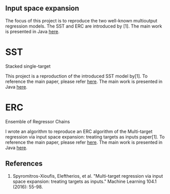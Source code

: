 ## Input space expansion

The focus of this project is to reproduce the two well-known multioutput regression models. The SST and ERC are introduced by [1]. The main work is presented in Java [here](https://github.com/lefman/mulan-extended).


# SST
Stacked single-target

This project is a reproduction of the introduced SST model by[1]. To reference the main paper, please refer [here](https://link.springer.com/article/10.1007/s10994-016-5546-z). The main work is presented in Java [here](https://github.com/lefman/mulan-extended).

# ERC
Ensemble of Regressor Chains

I wrote an algorithm to reproduce an ERC algorithm of the Multi-target regression via input space expansion: treating targets as inputs paper[1]. To reference the main paper, please refer [here](https://link.springer.com/article/10.1007/s10994-016-5546-z). The main work is presented in Java [here](https://github.com/lefman/mulan-extended).


## References
<ol>
<li> Spyromitros-Xioufis, Eleftherios, et al. "Multi-target regression via input space expansion: treating targets as inputs." Machine Learning 104.1 (2016): 55-98. </li>
</ol>

